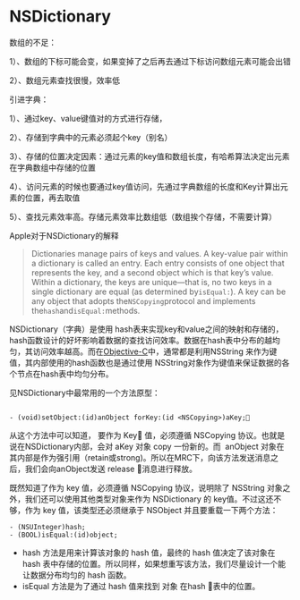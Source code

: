 # NSDictionary

数组的不足：

1）、数组的下标可能会变，如果变掉了之后再去通过下标访问数组元素可能会出错

2）、数组元素查找很慢，效率低

引进字典：

1）、通过key、value键值对的方式进行存储，

2）、存储到字典中的元素必须起个key（别名）

3）、存储的位置决定因素：通过元素的key值和数组长度，有哈希算法决定出元素在字典数组中存储的位置

4）、访问元素的时候也要通过key值访问，先通过字典数组的长度和Key计算出元素的位置，再去取值

5）、查找元素效率高。存储元素效率比数组低（数组挨个存储，不需要计算）



Apple对于NSDictionary的解释

> Dictionaries manage pairs of keys and values. A key-value pair within a dictionary is called an entry. Each entry consists of one object that represents the key, and a second object which is that key’s value. Within a dictionary, the keys are unique—that is, no two keys in a single dictionary are equal \(as determined by`isEqual:`\). A key can be any object that adopts the`NSCopying`protocol and implements the`hash`and`isEqual:`methods.

NSDictionary（字典）是使用 hash表来实现key和value之间的映射和存储的， hash函数设计的好坏影响着数据的查找访问效率。数据在hash表中分布的越均匀，其访问效率越高。而在[Objective-C](http://lib.csdn.net/base/objective-c)中，通常都是利用NSString 来作为键值，其内部使用的hash函数也是通过使用 NSString对象作为键值来保证数据的各个节点在hash表中均匀分布。

见NSDictionary中最常用的一个方法原型：

```

- (void)setObject:(id)anObject forKey:(id <NSCopying>)aKey;  
```

从这个方法中可以知道， 要作为 Key 值，必须遵循 NSCopying 协议。也就是说在NSDictionary内部，会对 aKey 对象 copy 一份新的。而  anObject 对象在其内部是作为强引用（retain或strong\)。所以在MRC下，向该方法发送消息之后，我们会向anObject发送 release 消息进行释放。

既然知道了作为 key 值，必须遵循 NSCopying 协议，说明除了 NSString 对象之外，我们还可以使用其他类型对象来作为 NSDictionary 的 key值。不过这还不够，作为 key 值，该类型还必须继承于 NSObject 并且要重载一下两个方法：



```
- (NSUInteger)hash;  
- (BOOL)isEqual:(id)object;  
```

* hash 方法是用来计算该对象的 hash 值，最终的 hash 值决定了该对象在 hash 表中存储的位置。所以同样，如果想重写该方法，我们尽量设计一个能让数据分布均匀的 hash 函数。
* isEqual 方法是为了通过 hash 值来找到 对象 在hash 表中的位置。



